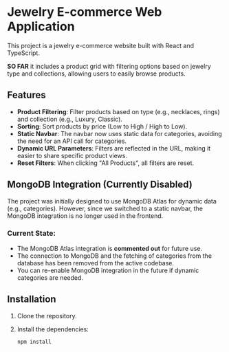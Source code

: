 # Jewelry E-commerce Web Application

This project is a jewelry e-commerce website built with React and TypeScript. 

**SO FAR** it includes a product grid with filtering options based on jewelry type and collections, allowing users to easily browse products.

## Features

- **Product Filtering**: Filter products based on type (e.g., necklaces, rings) and collection (e.g., Luxury, Classic).
- **Sorting**: Sort products by price (Low to High / High to Low).
- **Static Navbar**: The navbar now uses static data for categories, avoiding the need for an API call for categories.
- **Dynamic URL Parameters**: Filters are reflected in the URL, making it easier to share specific product views.
- **Reset Filters**: When clicking "All Products", all filters are reset.

## MongoDB Integration (Currently Disabled)

The project was initially designed to use MongoDB Atlas for dynamic data (e.g., categories). However, since we switched to a static navbar, the MongoDB integration is no longer used in the frontend.

### Current State:
- The MongoDB Atlas integration is **commented out** for future use.
- The connection to MongoDB and the fetching of categories from the database has been removed from the active codebase.
- You can re-enable MongoDB integration in the future if dynamic categories are needed.

## Installation

1. Clone the repository.
2. Install the dependencies:

   ```bash
   npm install

